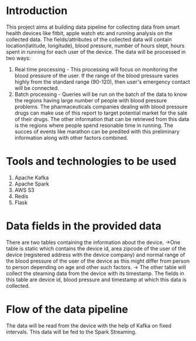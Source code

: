 # Introduction
This project aims at building data pipeline for collecting data from smart health devices
like fitbit, apple watch etc and running analysis on the collected data. The fields/attributes 
of the collected data will contain location(latitude, longitude), blood pressure, number of hours
slept, hours spent in running for each user of the device. The data will be processed 
in two ways:
1. Real time processing - This processing will focus on monitoring the blood pressure of the user.
If the range of the blood pressure varies highly from the standard range (90-120), then user's emergency
contact will be connected.
2. Batch processing -  Queries will be run on the batch of the data to know the regions having
large number of people with blood pressure problems. The pharmaceuticals companies dealing
with blood pressure drugs can make use of this report to target potential market for the sale of their 
drugs. The other information that can be retrieved from this data is the regions where people spend
resonable time in running. The succes of events like marathon can be predited with this preliminary 
information along with other factors combined.

# Tools and technologies to be used 
1. Apache Kafka
2. Apache Spark
3. AWS S3
4. Redis
5. Flask

# Data fields in the provided data
There are two tables containing the information about the device. 
->One table is static which contains the device id, area zipcode of the user of the device (registered address with the device company) and normal range of the blood pressure of the user of the device as this might differ from person to person depending on age and other such factors.
-> The other table will collect the steaming data from the device with its timestamp. The fields in this table are device id, blood pressure and timestamp at which this data is collected.

# Flow of the data pipeline
The data will be read from the device with the help of Kafka on fixed intervals. This data will be fed to the Spark Streaming.  



